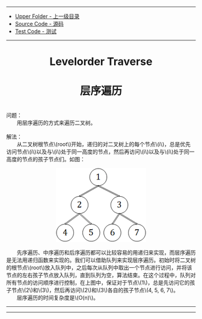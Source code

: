 <script type="text/javascript" async src="//cdn.bootcss.com/mathjax/2.7.0/MathJax.js?config=TeX-AMS-MML_HTMLorMML"></script>
<script type="text/javascript" async src="https://cdnjs.cloudflare.com/ajax/libs/mathjax/2.7.1/MathJax.js?config=TeX-MML-AM_CHTML"></script>

--------
* [Upper Folder - 上一级目录](../../)
* [Source Code - 源码](https://github.com/zhaochenyou/Way-to-Algorithm/blob/master/src/GraphTheory/Traverse/PostorderTraverse.hpp)
* [Test Code - 测试](https://github.com/zhaochenyou/Way-to-Algorithm/blob/master/src/GraphTheory/Traverse/PostorderTraverse.cpp)

--------

<div>
<h1 align="center">Levelorder Traverse</h1>
<h1 align="center">层序遍历</h1>
<br>
问题： <br>
&emsp;&emsp;用层序遍历的方式来遍历二叉树。 <br>
<br>
解法： <br>
&emsp;&emsp;从二叉树根节点\(root\)开始，递归的对二叉树上的每个节点\(i\)，总是优先访问节点\(i\)以及与\(i\)处于同一高度的节点，然后再访问\(i\)以及与\(i\)处于同一高度的节点的孩子节点们。如图： <br>
<p align="center"><img src="../res/LevelorderTraverse1.png" /></p>
&emsp;&emsp;先序遍历、中序遍历和后序遍历都可以比较容易的用递归来实现，而层序遍历是无法用递归函数来实现的。我们可以借助队列来实现层序遍历。初始时将二叉树的根节点\(root\)放入队列中，之后每次从队列中取出一个节点进行访问，并将该节点的左右孩子节点放入队列，直到队列为空，算法结束。在这个过程中，队列对所有节点的访问顺序进行控制，在上图中，保证对于节点\(1\)，总是先访问它的孩子节点\(2\)和\(3\)，然后再访问\(2\)和\(3\)各自的孩子节点\(4, 5, 6, 7\)。<br>
&emsp;&emsp;层序遍历的时间复杂度是\(O(n)\)。 <br>
</div>

--------
--------
